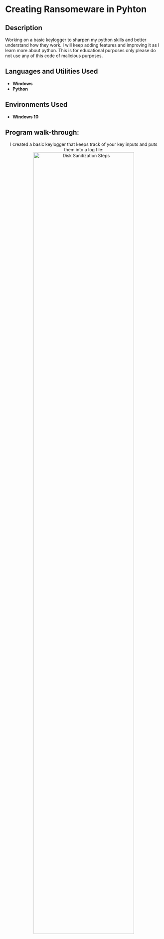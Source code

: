 <h1>Creating Ransomeware in Pyhton </h1>

<h2>Description</h2>
Working on a basic keylogger to sharpen my python skills and better understand how they work. I will keep adding features and improving it as I learn more about python. This is for educational purposes only please do not use any of this code of malicious purposes. 
<br />


<h2>Languages and Utilities Used</h2>

- <b>Windows</b>
- <b>Python</b>

<h2>Environments Used </h2>

- <b>Windows 10</b>

<h2>Program walk-through:</h2>

<p align="center">
I created a basic keylogger that keeps track of your key inputs and puts them into a log file: <br/>
<img src="https://cdn.discordapp.com/attachments/1139644293653471255/1139644304260878398/image.png" height="80%" width="80%" alt="Disk Sanitization Steps"/>
</p>

<!--
 ```diff
- text in red
+ text in green
! text in orange
# text in gray
@@ text in purple (and bold)@@
```
--!>



